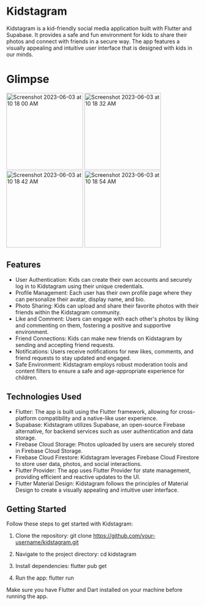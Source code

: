 # Kidstagram

Kidstagram is a kid-friendly social media application built with Flutter and Supabase. It provides a safe and fun environment for kids to share their photos and connect with friends in a secure way. The app features a visually appealing and intuitive user interface that is designed with kids in our minds.

# Glimpse
<img width="200" alt="Screenshot 2023-06-03 at 10 18 00 AM" src="https://github.com/flaminshinjan/dream_catcher/assets/116586681/dc94d6a1-f036-432a-be92-6cca99e431a1">
<img width="200" alt="Screenshot 2023-06-03 at 10 18 32 AM" src="https://github.com/flaminshinjan/dream_catcher/assets/116586681/99b04d0f-f91c-455f-9b14-ede492ba0e1f">
<img width="200" alt="Screenshot 2023-06-03 at 10 18 42 AM" src="https://github.com/flaminshinjan/dream_catcher/assets/116586681/b69c16d1-5c4f-4ddd-9d40-ea5ac7a28981">
<img width="200" alt="Screenshot 2023-06-03 at 10 18 54 AM" src="https://github.com/flaminshinjan/dream_catcher/assets/116586681/8da36b7e-0a71-40db-8624-488bd6ad65a8">


## Features

- User Authentication: Kids can create their own accounts and securely log in to Kidstagram using their unique credentials.
- Profile Management: Each user has their own profile page where they can personalize their avatar, display name, and bio.
- Photo Sharing: Kids can upload and share their favorite photos with their friends within the Kidstagram community.
- Like and Comment: Users can engage with each other's photos by liking and commenting on them, fostering a positive and supportive environment.
- Friend Connections: Kids can make new friends on Kidstagram by sending and accepting friend requests.
- Notifications: Users receive notifications for new likes, comments, and friend requests to stay updated and engaged.
- Safe Environment: Kidstagram employs robust moderation tools and content filters to ensure a safe and age-appropriate experience for children.

## Technologies Used

- Flutter: The app is built using the Flutter framework, allowing for cross-platform compatibility and a native-like user experience.
- Supabase: Kidstagram utilizes Supabase, an open-source Firebase alternative, for backend services such as user authentication and data storage.
- Firebase Cloud Storage: Photos uploaded by users are securely stored in Firebase Cloud Storage.
- Firebase Cloud Firestore: Kidstagram leverages Firebase Cloud Firestore to store user data, photos, and social interactions.
- Flutter Provider: The app uses Flutter Provider for state management, providing efficient and reactive updates to the UI.
- Flutter Material Design: Kidstagram follows the principles of Material Design to create a visually appealing and intuitive user interface.

## Getting Started

Follow these steps to get started with Kidstagram:

1. Clone the repository:
git clone https://github.com/your-username/kidstagram.git

2. Navigate to the project directory:
cd kidstagram

3. Install dependencies:
flutter pub get

4. Run the app:
flutter run


Make sure you have Flutter and Dart installed on your machine before running the app.








